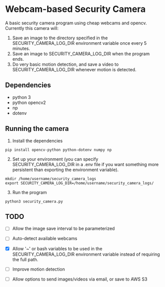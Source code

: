 # Webcam-based Security Camera
A basic security camera program using cheap webcams and opencv. Currently this camera will:
1. Save an image to the directory specified in the SECURITY_CAMERA_LOG_DIR environment variable once every 5 minutes.
2. Save an image to SECURITY_CAMERA_LOG_DIR when the program ends.
3. Do very basic motion detection, and save a video to SECURITY_CAMERA_LOG_DIR whenever motion is detected.

## Dependencies
* python 3
* python opencv2
* np
* dotenv

## Running the camera
1. Install the dependencies
```
pip install opencv-python python-dotenv numpy np
```
2. Set up your environment (you can specify SECURITY_CAMERA_LOG_DIR in a .env file if you want something more persistent than exporting the environment variable).
```
mkdir /home/username/security_camera_logs
export SECURITY_CAMERA_LOG_DIR=/home/username/security_camera_logs/
```
3. Run the program
```
python3 security_camera.py
```

## TODO
 - [ ] Allow the image save interval to be parameterized
 - [ ] Auto-detect available webcams
 - [x] Allow '~' or bash variables to be used in the SECURITY_CAMERA_LOG_DIR environment variable instead of requiring the full path.
 - [ ] Improve motion detection
 - [ ] Allow options to send images/videos via email, or save to AWS S3


